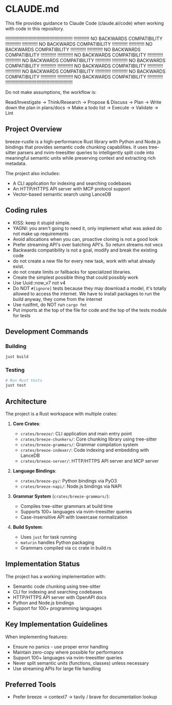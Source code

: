 # CLAUDE.md

This file provides guidance to Claude Code (claude.ai/code) when working with code in this repository.

!!!!!!!!!!!!!!!!!!!!!!!!!!!!!!!!!!!!!!!!!!!!!!!!!!!!
!!!!!!!!!!!! NO BACKWARDS COMPATIBILITY !!!!!!!!!!!!
!!!!!!!!!!!! NO BACKWARDS COMPATIBILITY !!!!!!!!!!!!
!!!!!!!!!!!! NO BACKWARDS COMPATIBILITY !!!!!!!!!!!!
!!!!!!!!!!!! NO BACKWARDS COMPATIBILITY !!!!!!!!!!!!
!!!!!!!!!!!! NO BACKWARDS COMPATIBILITY !!!!!!!!!!!!
!!!!!!!!!!!! NO BACKWARDS COMPATIBILITY !!!!!!!!!!!!
!!!!!!!!!!!! NO BACKWARDS COMPATIBILITY !!!!!!!!!!!!
!!!!!!!!!!!! NO BACKWARDS COMPATIBILITY !!!!!!!!!!!!
!!!!!!!!!!!! NO BACKWARDS COMPATIBILITY !!!!!!!!!!!!
!!!!!!!!!!!! NO BACKWARDS COMPATIBILITY !!!!!!!!!!!!
!!!!!!!!!!!! NO BACKWARDS COMPATIBILITY !!!!!!!!!!!!
!!!!!!!!!!!!!!!!!!!!!!!!!!!!!!!!!!!!!!!!!!!!!!!!!!!!

Do not make assumptions, the workflow is:

Read/Investigate -> Think/Research -> Propose & Discuss -> Plan -> Write down the plan in plans/docs -> Make a todo list -> Execute -> Validate -> Lint

## Project Overview

breeze-rustle is a high-performance Rust library with Python and Node.js bindings that provides semantic code chunking capabilities. It uses tree-sitter parsers and nvim-treesitter queries to intelligently split code into meaningful semantic units while preserving context and extracting rich metadata.

The project also includes:

- A CLI application for indexing and searching codebases
- An HTTP/HTTPS API server with MCP protocol support
- Vector-based semantic search using LanceDB

## Coding rules

- KISS: keep it stupid simple.
- YAGNI: you aren't going to need it, only implement what was asked do not make up requirements
- Avoid allocations when you can, proactive cloning is not a good look
- Prefer streaming API's over batching API's. So return streams not vecs
- Backwards compatibility is not a goal, modify and break the existing code
- do not create a new file for every new task, work with what already exist.
- do not create limits or fallbacks for specialized libraries.
- Create the simplest possible thing that could possibly work
- Use Uuid::now_v7 not v4
- Do NOT `#[ignore]` tests because they may download a model, it's totally allowed to access the internet. We have to install packages to run the build anyway, they come from the internet
- Use rustfmt, do NOT run `cargo fmt`
- Put imports at the top of the file for code and the top of the tests module for tests

## Development Commands

### Building

```bash
just build
```

### Testing

```bash
# Run Rust tests
just test
```

## Architecture

The project is a Rust workspace with multiple crates:

1. **Core Crates**:
   - `crates/breeze/`: CLI application and main entry point
   - `crates/breeze-chunkers/`: Core chunking library using tree-sitter
   - `crates/breeze-grammars/`: Grammar compilation system
   - `crates/breeze-indexer/`: Code indexing and embedding with LanceDB
   - `crates/breeze-server/`: HTTP/HTTPS API server and MCP server

2. **Language Bindings**:
   - `crates/breeze-py/`: Python bindings via PyO3
   - `crates/breeze-napi/`: Node.js bindings via NAPI

3. **Grammar System** (`crates/breeze-grammars/`):
   - Compiles tree-sitter grammars at build time
   - Supports 100+ languages via nvim-treesitter queries
   - Case-insensitive API with lowercase normalization

4. **Build System**:
   - Uses `just` for task running
   - `maturin` handles Python packaging
   - Grammars compiled via cc crate in build.rs

## Implementation Status

The project has a working implementation with:

- Semantic code chunking using tree-sitter
- CLI for indexing and searching codebases
- HTTP/HTTPS API server with OpenAPI docs
- Python and Node.js bindings
- Support for 100+ programming languages

## Key Implementation Guidelines

When implementing features:

- Ensure no panics - use proper error handling
- Maintain zero-copy where possible for performance
- Support 100+ languages via nvim-treesitter queries
- Never split semantic units (functions, classes) unless necessary
- Use streaming APIs for large file handling

## Preferred Tools

- Prefer breeze -> context7 -> tavily / brave for documentation lookup
